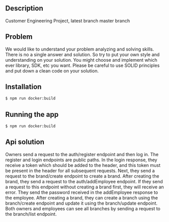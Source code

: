 ## Description

Customer Engineering Project, latest branch master branch

## Problem

We would like to understand your problem analyzing and solving skills. There is no a single answer
and solution. So try to put your own style and understanding on your solution.
You might choose and implement which ever library, SDK, etc you want. Please be careful to use
SOLID principles and put down a clean code on your solution.

## Installation

```bash
$ npm run docker:build
```

## Running the app

```bash
$ npm run docker:build
```
## Api solution

Owners send a request to the auth/register endpoint and then log in. The register and login endpoints are public paths. 
In the login response, they receive a token which should be added to the header, and this token must be present in the header for all subsequent requests. 
Next, they send a request to the brand/create endpoint to create a brand. After creating the brand, they send a request to the auth/addEmployee endpoint. 
If they send a request to this endpoint without creating a brand first, they will receive an error. 
They send the password received in the addEmployee response to the employee. After creating a brand, they can create a branch using the branch/create endpoint and update it using the branch/update endpoint. 
Both owners and employees can see all branches by sending a request to the branch/list endpoint.